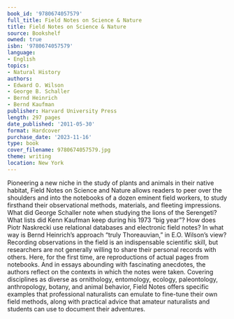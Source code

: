 ```yaml
---
book_id: '9780674057579'
full_title: Field Notes on Science & Nature
title: Field Notes on Science & Nature
source: Bookshelf
owned: true
isbn: '9780674057579'
language:
- English
topics:
- Natural History
authors:
- Edward O. Wilson
- George B. Schaller
- Bernd Heinrich
- Bernd Kaufman
publisher: Harvard University Press
length: 297 pages
date_published: '2011-05-30'
format: Hardcover
purchase_date: '2023-11-16'
type: book
cover_filename: 9780674057579.jpg
theme: writing
location: New York
---
```

Pioneering a new niche in the study of plants and animals in their native habitat, Field Notes on Science and Nature allows readers to peer over the shoulders and into the notebooks of a dozen eminent field workers, to study firsthand their observational methods, materials, and fleeting impressions.
What did George Schaller note when studying the lions of the Serengeti? What lists did Kenn Kaufman keep during his 1973 “big year”? How does Piotr Naskrecki use relational databases and electronic field notes? In what way is Bernd Heinrich’s approach “truly Thoreauvian,” in E.O. Wilson’s view? Recording observations in the field is an indispensable scientific skill, but researchers are not generally willing to share their personal records with others. Here, for the first time, are reproductions of actual pages from notebooks. And in essays abounding with fascinating anecdotes, the authors reflect on the contexts in which the notes were taken.
Covering disciplines as diverse as ornithology, entomology, ecology, paleontology, anthropology, botany, and animal behavior, Field Notes offers specific examples that professional naturalists can emulate to fine-tune their own field methods, along with practical advice that amateur naturalists and students can use to document their adventures.

